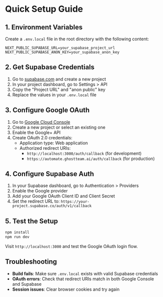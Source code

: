 # Quick Setup Guide

## 1. Environment Variables

Create a `.env.local` file in the root directory with the following content:

```env
NEXT_PUBLIC_SUPABASE_URL=your_supabase_project_url
NEXT_PUBLIC_SUPABASE_ANON_KEY=your_supabase_anon_key
```

## 2. Get Supabase Credentials

1. Go to [supabase.com](https://supabase.com) and create a new project
2. In your project dashboard, go to Settings > API
3. Copy the "Project URL" and "anon public" key
4. Replace the values in your `.env.local` file

## 3. Configure Google OAuth

1. Go to [Google Cloud Console](https://console.cloud.google.com)
2. Create a new project or select an existing one
3. Enable the Google+ API
4. Create OAuth 2.0 credentials:
   - Application type: Web application
   - Authorized redirect URIs:
     - `http://localhost:3000/auth/callback` (for development)
     - `https://automate.ghostteam.ai/auth/callback` (for production)

## 4. Configure Supabase Auth

1. In your Supabase dashboard, go to Authentication > Providers
2. Enable the Google provider
3. Add your Google OAuth Client ID and Client Secret
4. Set the redirect URL to: `https://your-project.supabase.co/auth/v1/callback`

## 5. Test the Setup

```bash
npm install
npm run dev
```

Visit `http://localhost:3000` and test the Google OAuth login flow.

## Troubleshooting

- **Build fails**: Make sure `.env.local` exists with valid Supabase credentials
- **OAuth errors**: Check that redirect URIs match in both Google Console and Supabase
- **Session issues**: Clear browser cookies and try again
